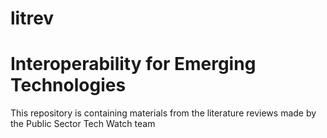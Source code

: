 # litrev

# Interoperability for Emerging Technologies

This repository is containing materials from the literature reviews made by the Public Sector Tech Watch team

